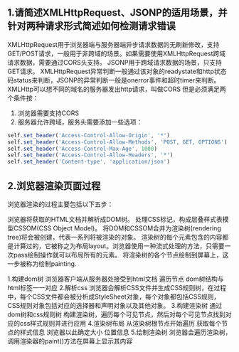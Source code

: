 ## 1.请简述XMLHttpRequest、JSONP的适用场景，并针对两种请求形式简述如何检测请求错误
  XMLHttpRequest用于浏览器端与服务器端异步请求数据的无刷新修改，支持GET/POST请求，一般用于非跨域的场景。如果需要使用XMLHttpRequest跨域请求数据，需要通过CORS头支持。 JSONP用于跨域请求数据的场景，只支持GET请求。
  XMLHttpRequest异常判断一般通过该对象的readystate和http状态码status来判断，JSONP的异常判断一般是onerror事件和超时timer来判断。
XMLHttp可以想不同的域名的服务器发出http请求，叫做CORS
但是必须满足两个条件按：
1. 浏览器需要支持CORS
2. 服务器允许跨域，服务头需要添加一些选项：

```js
self.set_header('Access-Control-Allow-Origin', '*')
self.set_header('Access-Control-Allow-Methods', 'POST, GET, OPTIONS')
self.set_header('Access-Control-Max-Age', 1000)
self.set_header('Access-Control-Allow-Headers', '*')
self.set_header('Content-type', 'application/json')
```

## 2.浏览器渲染页面过程
浏览器渲染的过程主要包括以下五步：

浏览器将获取的HTML文档并解析成DOM树。
处理CSS标记，构成层叠样式表模型CSSOM(CSS Object Model)。
将DOM和CSSOM合并为渲染树(rendering tree)将会被创建，代表一系列将被渲染的对象。
渲染树的每个元素包含的内容都是计算过的，它被称之为布局layout。浏览器使用一种流式处理的方法，只需要一次pass绘制操作就可以布局所有的元素。
将渲染树的各个节点绘制到屏幕上，这一步被称为绘制painting.


1.构建dom树 浏览器客户端从服务器处接受到html文档 遍历节点 dom树结构与html标签一一对应
2.解析css 浏览器会解析CSS文件并生成CSS规则树，在过程中，每个CSS文件都会被分析成StyleSheet对象，每个对象都包括CSS规则，CSS规则对象包括对应的选择器和声明对象以及其他对象。
3.构建渲染树 通过dom树和css规则树 构建渲染树，遍历每个可见节点，然后对每个可见节点找到对应的css样式规则并进行应用
4.渲染树布局  从渲染树根节点开始遍历 获取每个节点的样式信息 浏览器以此确定大小 位置信息
5.绘制渲染树 浏览器会遍历渲染树，调用渲染器的paint()方法在屏幕上显示其内容​
